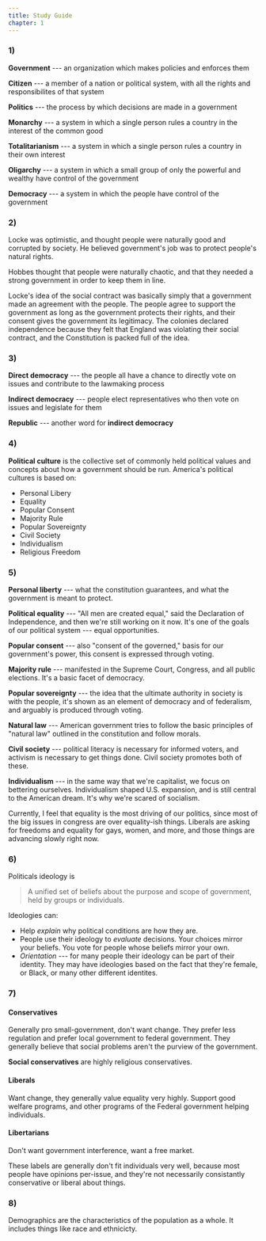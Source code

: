 ```yaml
---
title: Study Guide
chapter: 1
---
```


### 1)
**Government** --- an organization which makes policies and enforces them

**Citizen** --- a member of a nation or political system, with all the rights and responsibilites of that system

**Politics** --- the process by which decisions are made in a government

**Monarchy** --- a system in which a single person rules a country in the interest of the common good

**Totalitarianism** --- a system in which a single person rules a country in their own interest

**Oligarchy** --- a system in which a small group of only the powerful and wealthy have control of the government

**Democracy** --- a system in which the people have control of the government

### 2)
Locke was optimistic, and thought people were naturally good and corrupted by society. He believed government's job was to protect people's natural rights. 

Hobbes thought that people were naturally chaotic, and that they needed a strong government in order to keep them in line.

Locke's idea of the social contract was basically simply that a government made an agreement with the people. The people agree to support the government as long as the government protects their rights, and their consent gives the government its legitimacy.
The colonies declared independence because they felt that England was violating their social contract, and the Constitution is packed full of the idea.

### 3)
**Direct democracy** --- the people all have a chance to directly vote on issues and contribute to the lawmaking process

**Indirect democracy** --- people elect representatives who then vote on issues and legislate for them

**Republic** --- another word for **indirect democracy**

### 4)
**Political culture** is the collective set of commonly held political values and concepts about how a government should be run.
America's political cultures is based on:

- Personal Libery
- Equality
- Popular Consent
- Majority Rule
- Popular Sovereignty
- Civil Society
- Individualism
- Religious Freedom

### 5)
**Personal liberty** --- what the constitution guarantees, and what the government is meant to protect.

**Political equality** --- "All men are created equal," said the Declaration of Independence, and then we're still working on it now. It's one of the goals of our political system --- equal opportunities.

**Popular consent** --- also "consent of the governed," basis for our government's power, this consent is expressed through voting.

**Majority rule** --- manifested in the Supreme Court, Congress, and all public elections. It's a basic facet of democracy.

**Popular sovereignty** --- the idea that the ultimate authority in society is with the people, it's shown as an element of democracy and of federalism, and arguably is produced through voting.

**Natural law** --- American government tries to follow the basic principles of "natural law" outlined in the constitution and follow morals.

**Civil society** --- political literacy is necessary for informed voters, and activism is necessary to get things done. Civil society promotes both of these.

**Individualism** --- in the same way that we're capitalist, we focus on bettering ourselves. Individualism shaped U.S. expansion, and is still central to the American dream. It's why we're scared of socialism.

Currently, I feel that equality is the most driving of our politics, since most of the big issues in congress are over equality-ish things. Liberals are asking for freedoms and equality for gays, women, and more, and those things are advancing slowly right now.

### 6)
Politicals ideology is
> A unified set of beliefs about the purpose and scope of government, held by groups or individuals.

Ideologies can:

- Help _explain_ why political conditions are how they are.
- People use their ideology to _evaluate_ decisions. Your choices mirror your beliefs. You vote for people whose beliefs mirror your own.
- _Orientation_ --- for many people their ideology can be part of their identity. They may have ideologies based on the fact that they're female, or Black, or many other different identites.

### 7)

#### **Conservatives**
Generally pro small-government, don't want change. They prefer less regulation and prefer local government to federal government. They generally believe that social problems aren't the purview of the government.

**Social conservatives** are highly religious conservatives.

#### **Liberals**
Want change, they generally value equality very highly. Support good welfare programs, and other programs of the Federal government helping individuals.

#### **Libertarians**
Don't want government interference, want a free market.

These labels are generally don't fit individuals very well, because most people have opinions per-issue, and they're not necessarily consistantly conservative or liberal about things.

### 8)
Demographics are the characteristics of the population as a whole. It includes things like race and ethnicicty.


